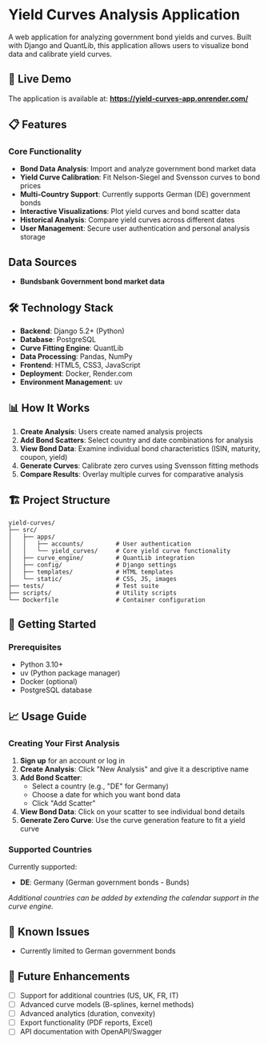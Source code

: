 # Yield Curves Analysis Application

A web application for analyzing government bond yields and curves. Built with Django and QuantLib, this application allows users to visualize bond data and calibrate yield curves.

## 🚀 Live Demo

The application is available at: **https://yield-curves-app.onrender.com/**

## 📋 Features

### Core Functionality
- **Bond Data Analysis**: Import and analyze government bond market data
- **Yield Curve Calibration**: Fit Nelson-Siegel and Svensson curves to bond prices
- **Multi-Country Support**: Currently supports German (DE) government bonds
- **Interactive Visualizations**: Plot yield curves and bond scatter data
- **Historical Analysis**: Compare yield curves across different dates
- **User Management**: Secure user authentication and personal analysis storage

## Data Sources

- **Bundsbank Government bond market data**

## 🛠️ Technology Stack

- **Backend**: Django 5.2+ (Python)
- **Database**: PostgreSQL
- **Curve Fitting Engine**: QuantLib
- **Data Processing**: Pandas, NumPy
- **Frontend**: HTML5, CSS3, JavaScript
- **Deployment**: Docker, Render.com
- **Environment Management**: uv

## 📊 How It Works

1. **Create Analysis**: Users create named analysis projects
2. **Add Bond Scatters**: Select country and date combinations for analysis
3. **View Bond Data**: Examine individual bond characteristics (ISIN, maturity, coupon, yield)
4. **Generate Curves**: Calibrate zero curves using Svensson fitting methods
5. **Compare Results**: Overlay multiple curves for comparative analysis

## 🏗️ Project Structure

```
yield-curves/
├── src/
│   ├── apps/
│   │   ├── accounts/         # User authentication
│   │   └── yield_curves/     # Core yield curve functionality
│   ├── curve_engine/         # QuantLib integration
│   ├── config/               # Django settings
│   ├── templates/            # HTML templates
│   └── static/               # CSS, JS, images
├── tests/                    # Test suite
├── scripts/                  # Utility scripts
└── Dockerfile                # Container configuration
```

## 🚀 Getting Started

### Prerequisites

- Python 3.10+
- uv (Python package manager)
- Docker (optional)
- PostgreSQL database

## 📈 Usage Guide

### Creating Your First Analysis

1. **Sign up** for an account or log in
2. **Create Analysis**: Click "New Analysis" and give it a descriptive name
3. **Add Bond Scatter**:
   - Select a country (e.g., "DE" for Germany)
   - Choose a date for which you want bond data
   - Click "Add Scatter"
4. **View Bond Data**: Click on your scatter to see individual bond details
5. **Generate Zero Curve**: Use the curve generation feature to fit a yield curve

### Supported Countries

Currently supported:
- **DE**: Germany (German government bonds - Bunds)

*Additional countries can be added by extending the calendar support in the curve engine.*

## 🐛 Known Issues

- Currently limited to German government bonds

## 🔮 Future Enhancements

- [ ] Support for additional countries (US, UK, FR, IT)
- [ ] Advanced curve models (B-splines, kernel methods)
- [ ] Advanced analytics (duration, convexity)
- [ ] Export functionality (PDF reports, Excel)
- [ ] API documentation with OpenAPI/Swagger
